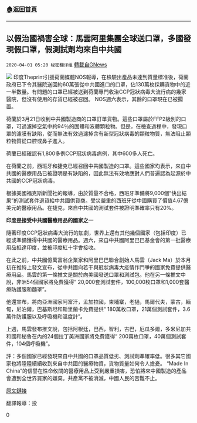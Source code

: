###  [:house:返回首頁](https://github.com/ourhimalayas/txt)
---

## 以假治國禍害全球：馬雲阿里集團全球送口罩，多國發現假口罩，假測試劑均來自中共國
`2020-04-01 05:20 秘密翻译组` [轉載自GNews](https://gnews.org/zh-hant/158907/)

![](https://s3-ap-northeast-1.amazonaws.com/news.guo.offload.media/wp-content/uploads/2020/04/01051534/81CAB7DB-6694-4167-927F-427167E940D3.jpeg)
印度Theprint引援荷蘭媒體NOS報導，在檢驗出產品未達到質量標准後，荷蘭政府已下令其醫院送回約60萬張從中共國進口的口罩，佔130萬枚採購貨物中的近一半數量。有問題的口罩已經被送到荷蘭專門收治CCP冠狀病毒大流行病的幾家醫院，但沒有使用的存貨已經被召回。 NOS週六表示，其餘的口罩現在已被擱置。

荷蘭於3月21日收到中共國製造商的口罩訂單貨物。這些口罩屬於FFP2級別的口罩，可過濾掉空氣中約94％的固體和液體顆粒物。但是，在檢查過程中，發現口罩的濾膜有缺陷，從而無法有效過濾掉含有新型冠狀病毒的顆粒物質，無法阻止顆粒物質從口腔或鼻子進入。

荷蘭已經確認有1,800多例CCP冠狀病毒病例，其中600多人死亡。

在荷蘭之前，西班牙和捷克已經召回中共國製造的口罩。這些國家均表示，來自中共國的醫療用品已被證明是有缺陷的，因此無法有效地應對人們普遍認為起源於中共國的CCP冠狀病毒。

根據美國福克斯新聞社的報導，由於質量不合格，西班牙準備將9,000個“快出結果”的測試套件退貨給中共國供貨商。受災嚴重的西班牙從中國購買了價值4.67億美元的醫療用品。在捷克，來自中共國的測試套件被證明準確率只有20%。

**印度是接受中共國醫療用品的國家之一**

隨著印度CCP冠狀病毒大流行的加劇，世界上還有其他幾個國家（包括印度）已經或準備獲得中共國的醫療用品。週六，來自中共國阿里巴巴基金會的第一批醫療用品抵達印度，並被印度紅十字會接收。

在此之前，中共國億萬富翁企業家和阿里巴巴聯合創始人馬雲（Jack Ma）於本月初在推特上發文宣布，從中共國向若干與冠狀病毒大疫情作鬥爭的國家免費提供醫療用品。馬雲的第一條推文是關於向美國發送口罩和測試包。他在另一條推文中說，非洲54個國家將免費獲得“ 20,000套測試套件，100,000枚口罩和1,000套醫療防護服和麵罩”。

他還宣布，將向亞洲國家阿富汗，孟加拉國，柬埔寨，老撾，馬爾代夫，蒙古，緬甸，尼泊爾，巴基斯坦和斯里蘭卡免費提供“ 180萬枚口罩，21萬個測試套件，3.6萬件防護服以及呼吸機和溫度計”。

上週，馬雲發布推文說，包括阿根廷，巴西，智利，古巴，厄瓜多爾，多米尼加共和國和秘魯在內的24個拉丁美洲國家將免費獲得“ 200萬枚口罩，40萬個測試套件，104個呼吸機”。

評：多個國家已經發現來自中共國的口罩品質低劣、測試劑準確率低。很多其它國家也將陸陸續續收到來自中共國的醫療物資，貨物質量如何令人擔憂。 “Made In China”的信譽在性命攸關的醫療用品上受到嚴重損害，恐怕將來中國製造的產品會遭到全世界買家的嫌棄。共產黨不被消滅，中國人民的苦難不止。

[原文鏈接](https://theprint.in/world/netherlands-recalls-600000-china-made-masks-from-its-hospitals-over-poor-quality/390717/)

翻譯報導：投

0
